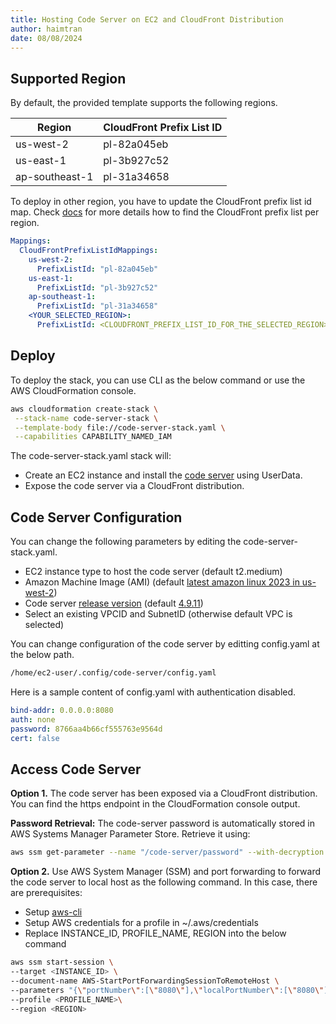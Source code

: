 ```yaml
---
title: Hosting Code Server on EC2 and CloudFront Distribution
author: haimtran
date: 08/08/2024
---
```


## Supported Region

By default, the provided template supports the following regions.

| Region         | CloudFront Prefix List ID |
| -------------- | ------------------------- |
| us-west-2      | pl-82a045eb               |
| us-east-1      | pl-3b927c52               |
| ap-southeast-1 | pl-31a34658               |

To deploy in other region, you have to update the CloudFront prefix list id map. Check [docs](https://docs.aws.amazon.com/vpc/latest/userguide/working-with-aws-managed-prefix-lists.html) for more details how to find the CloudFront prefix list per region.

```yaml
Mappings:
  CloudFrontPrefixListIdMappings:
    us-west-2:
      PrefixListId: "pl-82a045eb"
    us-east-1:
      PrefixListId: "pl-3b927c52"
    ap-southeast-1:
      PrefixListId: "pl-31a34658"
    <YOUR_SELECTED_REGION>:
      PrefixListId: <CLOUDFRONT_PREFIX_LIST_ID_FOR_THE_SELECTED_REGION>
```

## Deploy

To deploy the stack, you can use CLI as the below command or use the AWS CloudFormation console.

```bash
aws cloudformation create-stack \
 --stack-name code-server-stack \
 --template-body file://code-server-stack.yaml \
 --capabilities CAPABILITY_NAMED_IAM
```

The code-server-stack.yaml stack will:

- Create an EC2 instance and install the [code server](https://github.com/coder/code-server) using UserData.
- Expose the code server via a CloudFront distribution.

## Code Server Configuration

You can change the following parameters by editing the code-server-stack.yaml.

- EC2 instance type to host the code server (default t2.medium)
- Amazon Machine Image (AMI) (default [latest amazon linux 2023 in us-west-2](https://docs.aws.amazon.com/linux/al2023/ug/ec2.html))
- Code server [release version](https://github.com/coder/code-server/releases) (default [4.9.11](https://github.com/coder/code-server/releases/download/v4.91.1/code-server-4.91.1-linux-amd64.tar.gz))
- Select an existing VPCID and SubnetID (otherwise default VPC is selected)

You can change configuration of the code server by editting config.yaml at the below path.

```bash
/home/ec2-user/.config/code-server/config.yaml
```

Here is a sample content of config.yaml with authentication disabled.

```yaml
bind-addr: 0.0.0.0:8080
auth: none
password: 8766aa4b66cf555763e9564d
cert: false
```

## Access Code Server

**Option 1.** The code server has been exposed via a CloudFront distribution. You can find the https endpoint in the CloudFormation console output.

**Password Retrieval:** The code-server password is automatically stored in AWS Systems Manager Parameter Store. Retrieve it using:
```bash
aws ssm get-parameter --name "/code-server/password" --with-decryption --region <your-region>
```

**Option 2.** Use AWS System Manager (SSM) and port forwarding to forward the code server to local host as the following command. In this case, there are prerequisites:

- Setup [aws-cli](https://docs.aws.amazon.com/cli/latest/userguide/getting-started-quickstart.html)
- Setup AWS credentials for a profile in ~/.aws/credentials
- Replace INSTANCE_ID, PROFILE_NAME, REGION into the below command

```bash
aws ssm start-session \
--target <INSTANCE_ID> \
--document-name AWS-StartPortForwardingSessionToRemoteHost \
--parameters "{\"portNumber\":[\"8080\"],\"localPortNumber\":[\"8080\"],\"host\":[\"<CODE_SERVER_EC2_PRIVATE_IP>\"]}" \
--profile <PROFILE_NAME>\
--region <REGION>
```
